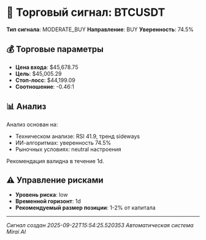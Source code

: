 
# 🎯 Торговый сигнал: BTCUSDT

**Тип сигнала**: MODERATE_BUY
**Направление**: BUY
**Уверенность**: 74.5%

## 💰 Торговые параметры
- **Цена входа**: $45,678.75
- **Цель**: $45,005.29
- **Стоп-лосс**: $44,199.09
- **Соотношение**: -0.46:1

## 📊 Анализ

Анализ основан на:
- Техническом анализе: RSI 41.9, тренд sideways
- ИИ-алгоритмах: уверенность 74.5%
- Рыночных условиях: neutral настроения

Рекомендация валидна в течение 1d.
        

## ⚠️ Управление рисками
- **Уровень риска**: low
- **Временной горизонт**: 1d
- **Рекомендуемый размер позиции**: 1-2% от капитала

---
*Сигнал создан 2025-09-22T15:54:25.520353*
*Автоматическая система Mirai AI*
        